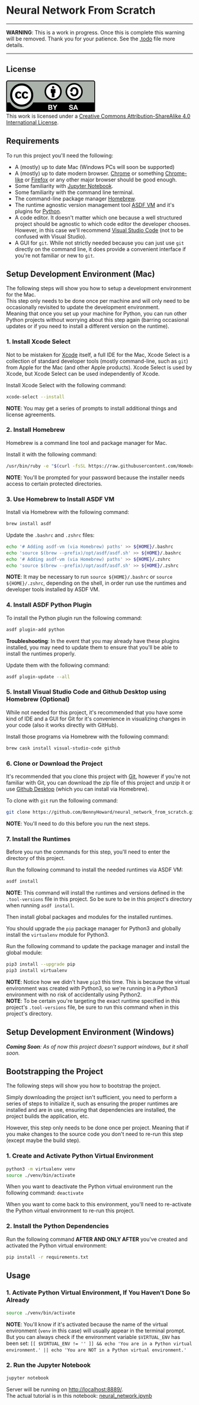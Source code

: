 # Neural Network From Scratch

<hr>

**WARNING**: This is a work in progress.  Once this is complete this warning will be removed.  Thank you for your patience.  See the [.todo](./.todo) file more details.  

<hr>

## License

![Creative Commons License](./by-sa.svg)  
This work is licensed under a <a rel="license" href="http://creativecommons.org/licenses/by-sa/4.0/">Creative Commons Attribution-ShareAlike 4.0 International License</a>.  

## Requirements

To run this project you'll need the following:

- A (mostly) up to date Mac (Windows PCs will soon be supported)
- A (mostly) up to date modern browser.  [Chrome](https://www.google.com/chrome/) or something [Chrome-like](https://brave.com/) or [Firefox](https://www.mozilla.org/en-US/firefox/) or any other major browser should be good enough.  
- Some familiarity with [Jupyter Notebook](https://jupyter.org/).  
- Some familiarity with the command line terminal.  
- The command-line package manager [Homebrew](https://brew.sh/).  
- The runtime agnostic version management tool [ASDF VM](https://asdf-vm.com/) and it's plugins for [Python](https://github.com/danhper/asdf-python).  
- A code editor.  It doesn't matter which one because a well structured project should be agnostic to which code editor the developer chooses.  However, in this case we'll recommend [Visual Studio Code](https://code.visualstudio.com/) (not to be confused with Visual Studio).  
- A GUI for `git`.  While not strictly needed because you can just use `git` directly on the command line, it does provide a convenient interface if you're not familiar or new to `git`.  

## Setup Development Environment (Mac)

The following steps will show you how to setup a development environment for the Mac.  
This step only needs to be done once per machine and will only need to be occasionally revisited to update the development environment.  
Meaning that once you set up your machine for Python, you can run other Python projects without worrying about this step again (barring occasional updates or if you need to install a different version on the runtime).  

### 1. Install Xcode Select

Not to be mistaken for [Xcode](https://developer.apple.com/xcode/) itself, a full IDE for the Mac, Xcode Select is a collection of standard developer tools (mostly command-line, such as `git`) from Apple for the Mac (and other Apple products).  Xcode Select is used by Xcode, but Xcode Select can be used independently of Xcode.  

Install Xcode Select with the following command:  

```sh
xcode-select --install
```

**NOTE**: You may get a series of prompts to install additional things and license agreements.  

### 2. Install Homebrew

Homebrew is a command line tool and package manager for Mac.  

Install it with the following command:  

```sh
/usr/bin/ruby -e "$(curl -fsSL https://raw.githubusercontent.com/Homebrew/install/master/install)"
```

**NOTE**: You'll be prompted for your password because the installer needs access to certain protected directories.  

### 3. Use Homebrew to Install ASDF VM

Install via Homebrew with the following command:

```sh
brew install asdf
```

Update the `.bashrc` and `.zshrc` files:

```sh
echo '# Adding asdf-vm (via Homebrew) paths' >> ${HOME}/.bashrc
echo 'source $(brew --prefix)/opt/asdf/asdf.sh' >> ${HOME}/.bashrc
echo '# Adding asdf-vm (via Homebrew) paths' >> ${HOME}/.zshrc
echo 'source $(brew --prefix)/opt/asdf/asdf.sh' >> ${HOME}/.zshrc
```

**NOTE**: It may be necessary to run `source ${HOME}/.bashrc` or `source ${HOME}/.zshrc`, depending on the shell, in order run use the runtimes and developer tools installed by ASDF VM.  

### 4. Install ASDF Python Plugin

To install the Python plugin run the following command:  

```sh
asdf plugin-add python
```

**Troubleshooting**: In the event that you may already have these plugins installed, you may need to update them to ensure that you'll be able to install the runtimes properly.  

Update them with the following command:  

```sh
asdf plugin-update --all
```

### 5. Install Visual Studio Code and Github Desktop using Homebrew (Optional)

While not needed for this project, it's recommended that you have some kind of IDE and a GUI for Git for it's convenience in visualizing changes in your code (also it works directly with GitHub).  

Install those programs via Homebrew with the following command:  

```sh
brew cask install visual-studio-code github
```

### 6. Clone or Download the Project

It's recommended that you clone this project with [Git](https://git-scm.com/), however if you're not familiar with Git, you can download the zip file of this project and unzip it or use [Github Desktop](https://desktop.github.com/) (which you can install via Homebrew).  

To clone with `git` run the following command:  

```sh
git clone https://github.com/BennyHoward/neural_network_from_scratch.git
```

**NOTE**: You'll need to do this before you run the next steps.  

### 7. Install the Runtimes

Before you run the commands for this step, you'll need to enter the directory of this project.  

Run the following command to install the needed runtimes via ASDF VM:  

```sh
asdf install
```

**NOTE**: This command will install the runtimes and versions defined in the `.tool-versions` file in this project.  So be sure to be in this project's directory when running `asdf install`.  

Then install global packages and modules for the installed runtimes.  

You should upgrade the `pip` package manager for Python3 and globally install the `virtualenv` module for Python3.  

Run the following command to update the package manager and install the global module:

```sh
pip3 install --upgrade pip
pip3 install virtualenv
```

**NOTE**: Notice how we didn't have `pip3` this time.  This is because the virtual environment was created with Python3, so we're running in a Python3 environment with no risk of accidentally using Python2.  
**NOTE**: To be certain you're targeting the exact runtime specified in this project's `.tool-versions` file, be sure to run this command when in this project's directory.  

## Setup Development Environment (Windows)

***Coming Soon**: As of now this project doesn't support windows, but it shall soon.*

## Bootstrapping the Project

The following steps will show you how to bootstrap the project.  

Simply downloading the project isn't sufficient, you need to perform a series of steps to initialize it, such as ensuring the proper runtimes are installed and are in use, ensuring that dependencies are installed, the project builds the application, etc.  

However, this step only needs to be done once per project.  Meaning that if you make changes to the source code you don't need to re-run this step (except maybe the build step).  

### 1. Create and Activate Python Virtual Environment

```sh
python3 -m virtualenv venv
source ./venv/bin/activate
```

When you want to deactivate the Python virtual environment run the following command: `deactivate`

When you want to come back to this environment, you'll need to re-activate the Python virtual environment to re-run this project.  

### 2. Install the Python Dependencies

Run the following command **AFTER AND ONLY AFTER** you've created and activated the Python virtual environment:  

```sh
pip install -r requirements.txt
```

## Usage

### 1. Activate Python Virtual Environment, If You Haven't Done So Already

```sh
source ./venv/bin/activate
```

**NOTE**: You'll know if it's activated because the name of the virtual environment (`venv` in this case) will usually appear in the terminal prompt.  But you can always check if the environment variable `$VIRTUAL_ENV` has been set: `[[ $VIRTUAL_ENV != '' ]] && echo 'You are in a Python virtual environment.' || echo 'You are NOT in a Python virtual environment.'`

### 2. Run the Jupyter Notebook

```sh
jupyter notebook
```

Server will be running on [http://localhost:8889/](http://localhost:8889/).  
The actual tutorial is in this notebook: [neural_network.ipynb](http://localhost:8889/notebooks/neural_network.ipynb)  
